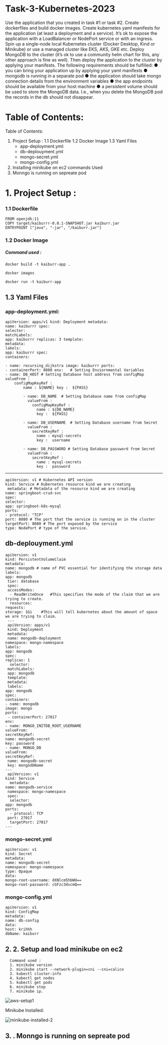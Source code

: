 ﻿# Task-3-Kubernetes-2023

Use the application that you created in task #1 or task #2. Create dockerfiles and build docker
images. Create kubernetes yaml manifests for the application (at least a deployment and a
service). It’s ok to expose the application with a LoadBalancer or NodePort service or with an
ingress. Spin up a single-node local Kubernetes cluster (Docker Desktop, Kind or Minikube) or
use a managed cluster like EKS, AKS, GKE etc. Deploy MongoDB to the cluster (it’s ok to use a
community helm chart for this, any other approach is fine as well). Then deploy the application
to the cluster by applying your manifests. The following requirements should be fulfilled:
● you can bring your application up by applying your yaml manifests
● mongodb is running in a separate pod
● the application should take mongo connection details from the environment variables
● the app endpoints should be available from your host machine
● a persistent volume should be used to store the MongoDB data. I.e., when you delete
the MongoDB pod the records in the db should not disappear.

# Table of Contents:

Table of Contents:
1. Project Setup :
   1.1 Dockerfile
   1.2 Docker Image
   1.3 Yaml Files
   - app-deployment.yml:
   - db-deplouyment.yml
   - mongo-secret.yml
   - mongo-config.yml
2. Installing minikube on ec2
   commands Used
3. Monngo is running on sepreate pod


# 1. Project Setup :

### 1.1 Dockerfile
    FROM openjdk:11
    COPY target/kaiburrr-0.0.1-SNAPSHOT.jar kaiburr.jar
    ENTRYPOINT ["java", "-jar", "/kaiburr.jar"]


### 1.2 Docker Image
##### Command used :
    docker build -t kaiburr-app .

    docker images

    docker run -t kaiburr-app 


## 1.3 Yaml Files
### app-deployment.yml:

    apiVersion: apps/v1 kind: Deployment metadata:
    name: kaiburrr spec:
    selector:
    matchLabels:
    app: kaiburrr replicas: 3 template:
    metadata:
    labels:
    app: kaiburrr spec:
    containers:

    - name: recursing_dijkstra image: kaiburrr ports:
    - containerPort: 8080 env:   # Setting Enviornmental Variables
    - name: DB_HOST # Setting Database host address from configMap valueFrom :
        configMapKeyRef :
            name : ${NAME} key :  ${PASS}

            - name: DB_NAME  # Setting Database name from configMap
              valueFrom :
                configMapKeyRef :
                  name : ${DB_NAME}
                  key :  ${PASS}

            - name: DB_USERNAME  # Setting Database username from Secret
              valueFrom :
                secretKeyRef :
                  name : mysql-secrets
                  key :  username

            - name: DB_PASSWORD # Setting Database password from Secret
              valueFrom :
                secretKeyRef :
                  name : mysql-secrets
                  key :  password

---

    apiVersion: v1 # Kubernetes API version
    kind: Service # Kubernetes resource kind we are creating
     metadata: # Metadata of the resource kind we are creating
    name: springboot-crud-svc
    spec:
    selector:
    app: springboot-k8s-mysql
    ports:
    - protocol: "TCP"
    port: 8080 # The port that the service is running on in the cluster
    targetPort: 8080 # The port exposed by the service
    type: NodePort # type of the service. 


## db-deplouyment.yml

    apiVersion: v1
    kind: PersistentVolumeClaim
    metadata:
    name: mongodb # name of PVC essential for identifying the storage data
    labels:
    app: mongodb
     tier: database
     spec:
     accessModes:
      - ReadWriteOnce   #This specifies the mode of the claim that we are trying to create.
      resources:
    requests:
    storage: 1Gi    #This will tell kubernetes about the amount of space we are trying to claim.
     ---
     apiVersion: apps/v1
     kind: Deployment
     metadata:
     name: mongodb-deployment
    namespace: mongo-namespace
    labels:
    app: mongodb
    spec:
    replicas: 1
      selector:
     matchLabels:
     app: mongodb
     template:
     metadata:
     labels: 
    app: mongodb
    spec:
    containers:
    - name: mongodb
    image: mongo 
    ports:
     - containerPort: 27017
    env:
    - name: MONGO_INITDB_ROOT_USERNAME
    valueFrom:
    secretKeyRef:
    name: mongodb-secret
    key: password
    - name: MONGO_DB
    valueFrom:
    secretKeyRef:
     name: mongodb-secret
     key: mongodbName
    ---
     apiVersion: v1
    kind: Service
      metadata:
    name: mongodb-service 
     namespace: mongo-namespace
     spec:
      selector:
    app: mongodb   
    ports:
      - protocol: TCP
     port: 27017
      targetPort: 27017 
    ---



### mongo-secret.yml
    apiVersion: v1
    kind: Secret
    metadata:
    name: mongodb-secret
    namespace: mongo-namespace
    type: Opaque
    data:
    mongo-root-username: dXNlcm5hbWU==
    mongo-root-password: cGFzc3dvcmQ==


### mongo-config.yml
    apiVersion: v1
    kind: ConfigMap
    metadata:
    name: db-config
    data:
    host: krihhh 
    dbName: kaiburr

## 2. 2. Setup and load minikube on ec2
      Command used :
      1. minikube version 
      2. minikube start --network-plugin=cni --cni=calico
      3. kubectl cluster-info
      4. kubectl get nodes
      5. kubectl get pods
      6. minikube stop
      7. minikube ip.
      
![aws-setup1](https://github.com/krishnasaw8340/Task-3-Kubernetes-2023/assets/63328010/4b256f5b-961c-461c-90d3-30e870ba4898)


 Minikube Installed:
   
![minikube-installed-2](https://github.com/krishnasaw8340/Task-3-Kubernetes-2023/assets/63328010/0ee16187-32fd-4930-a351-3c5d1d359f3c)

   


## 3. . Monngo is running on sepreate pod
